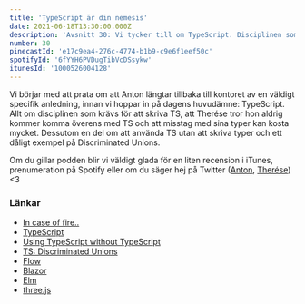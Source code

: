 ```yaml
---
title: 'TypeScript är din nemesis'
date: 2021-06-18T13:30:00.000Z
description: 'Avsnitt 30: Vi tycker till om TypeScript. Disciplinen som krävs, att inte komma överrens och att använda TS utan typer.'
number: 30
pinecastId: 'e17c9ea4-276c-4774-b1b9-c9e6f1eef50c'
spotifyId: '6fYYH6PVDugTibVcDSsykw'
itunesId: '1000526004128'
---
```


Vi börjar med att prata om att Anton längtar tillbaka till kontoret av en väldigt specifik anledning, innan vi hoppar in på dagens huvudämne: TypeScript. Allt om disciplinen som krävs för att skriva TS, att Therése tror hon aldrig kommer komma överens med TS och att misstag med sina typer kan kosta mycket. Dessutom en del om att använda TS utan att skriva typer och ett dåligt exempel på Discriminated Unions.

Om du gillar podden blir vi väldigt glada för en liten recension i iTunes, prenumeration på Spotify eller om du säger hej på Twitter ([Anton](https://twitter.com/Awnton), [Therése](https://twitter.com/tkomstadius)) <3

### Länkar

- [In case of fire..](https://imgur.com/3POtveC)
- [TypeScript](https://www.typescriptlang.org)
- [Using TypeScript without TypeScript](https://www.dandoescode.com/blog/using-typescript-without-typescript/)
- [TS: Discriminated Unions](https://www.typescriptlang.org/docs/handbook/2/narrowing.html#discriminated-unions)
- [Flow](https://flow.org)
- [Blazor](https://dotnet.microsoft.com/apps/aspnet/web-apps/blazor)
- [Elm](https://elm-lang.org)
- [three.js](https://threejs.org)
